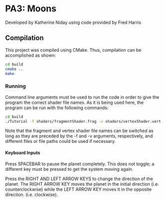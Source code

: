 # PA3: Moons

Developed by Katherine Niday using code provided by Fred Harris

## Compilation
This project was compiled using CMake. Thus, compilation can be accomplished as shown:
```bash
cd build
cmake ..
make
```

### Running
Command line arguments must be used to run the code in order to give the program the correct shader file names. As it is being used here, the program can be run with the following commands:

```bash
cd build
./Tutorial -f shaders/fragmentShader.frag -v shaders/vertexShader.vert
```
Note that the fragment and vertex shader file names can be switched as long as they are preceded by the -f and -v arguments, respectively, and different files or file paths could be used if necessary.

#### Keyboard Inputs
Press SPACEBAR to pause the planet completely. This does not toggle; a different key must be pressed to get the system moving again.

Press the RIGHT AND LEFT ARROW KEYS to change the direction of the planet. The RIGHT ARROW KEY moves the planet in the initial direction (i.e. counterclockwise) while the LEFT ARROW KEY moves it in the opposite direction. (i.e. clockwise).
